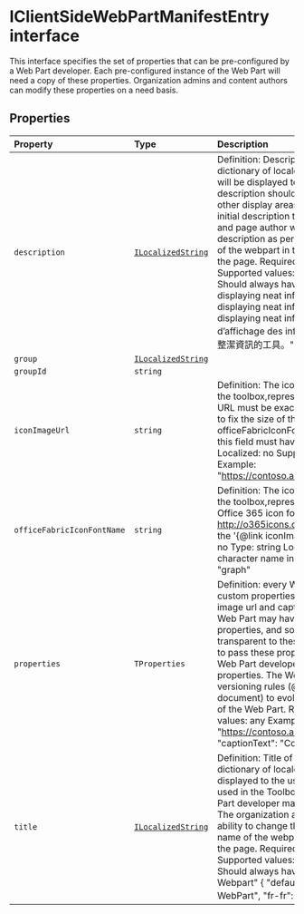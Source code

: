 # IClientSideWebPartManifestEntry interface





This interface specifies the set of properties that can be pre-configured by a Web Part developer. Each 
pre-configured instance of the Web Part will need a copy of these properties. Organization admins and 
content authors can modify these properties on a need basis. 





## Properties

| Property	   | Type	| Description|
|:-------------|:-------|:-----------|
|`description`      | [`ILocalizedString`](../sp-module-interfaces/ilocalizedstring.md) | Definition: Description of the web part represented as a dictionary of locale keys to description values. This  value will be displayed to the user in the toolbox. This description should be used in the Toolbox tooltip and  other display areas. The Web Part developer may give an initial description to the webpart. The organization admin  and page author will have the ability to change this description as per need.  Usage: display the description of the webpart in the toolbox tooltip, webpart gallery and the page.  Required: yes  Type: Object  Localized: yes  Supported values: a dictionary of locale keys to strings. Should always have a 'default' key.  Example: "A tool for displaying neat information."  {  "default": "A tool for displaying neat information.",  "en-us": "A tool for displaying neat information.",  "fr-fr": "Un outil d’affichage des informations soignées.",  "zh": "用於顯示整潔資訊的工具。"  } |
|`group`      | [`ILocalizedString`](../sp-module-interfaces/ilocalizedstring.md) |  |
|`groupId`      | `string` |  |
|`iconImageUrl`      | `string` | Definition: The icon for the WebPart,to be displayed in the toolbox,represented an image URL. The image at the  URL must be exactly 38x38 px (SPPPLAT VSO#218660 to fix the size of the icon image).  If the '{@link officeFabricIconFontName}' field does not have a value, this field must have a value.  Required: no  Type: string  Localized: no  Supported values: Any absolute URL.  Example: "https://contoso.akamaihd.net/files/myWebpartIcon.png" |
|`officeFabricIconFontName`      | `string` | Definition: The icon for the Web Part,to be displayed in the toolbox,represented as a character name in the  Office 365 icon font file. The icon font is specified here: http://o365icons.cloudapp.net/. If this field has  a value, the '{@link iconImageUrl}' field will be ignored.  Required: no  Type: string  Localized: no  Supported values: Any character name in the Office 365 Icon Font.  Example: "graph" |
|`properties`      | `TProperties` | Definition: every Web Part is expected to have some custom properties. e.g. an image Web Part may have the image  url and caption text as custom properties, a list Web Part may have the list id and list title as custom  properties, and so on. The Web Part framework is transparent to these properties. It just acts as a conduit to  pass these properties in and out to the Web Parts. The Web Part developer fully controls the schema of these  properties. The Web Part developer should follow versioning rules (@todo: pointer to Web Part versioning document)  to evolve these properties.    Usage: rendering of the Web Part.  Required: yes  Localized: no  Supported values: any  Example: {"imageSource": "https://contoso.akamaihd.net/files/contosoLogo.jpg", "captionText": "Contoso logo"}" |
|`title`      | [`ILocalizedString`](../sp-module-interfaces/ilocalizedstring.md) | Definition: Title of the web part represented as a single a dictionary of locale keys to title values. This  value will be displayed to the user in the toolbox. This title should be used in the Toolbox and other display  areas. The Web Part developer may give an initial title to the webpart. The organization admin and page author  will have the ability to change this title as per need.  Usage: display the name of the webpart in the toolbox, webpart gallery and the page.  Required: yes  Type: Object  Localized: yes  Supported values: a dictionary of locale keys to strings. Should always have a 'default' key.  Example: "My Webpart"  {  "default": "My WebPart"  "en-us": "My WebPart",  "fr-fr": "Ma WebPart",  "zh": "我的 web 部件"  } |





